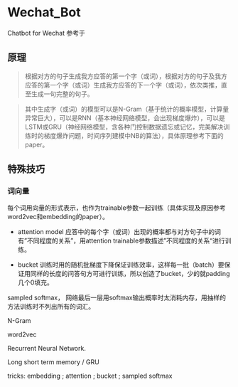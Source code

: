 # Wechat_Bot
Chatbot for Wechat 参考于

## 原理
> 根据对方的句子生成我方应答的第一个字（或词），根据对方的句子及我方应答的第一个字（或词）生成我方应答的下一个字（或词），依次类推，直至生成一句完整的句子。

> 其中生成字（或词）的模型可以是N-Gram（基于统计的概率模型，计算量异常巨大），可以是RNN（基本神经网络模型，会出现梯度爆炸），可以是LSTM或GRU（神经网络模型，含各种门控制数据遗忘或记忆，完美解决训练时的梯度爆炸问题，时间序列建模中NB的算法），具体原理参考下面的paper。

## 特殊技巧

### 词向量 
每个词用向量的形式表示，也作为trainable参数一起训练（具体实现及原因参考word2vec和embedding的paper）。

* attention model 应答中的每个字（或词）出现的概率都与对方句子中的词有”不同程度的关系”，用attention trainable参数描述”不同程度的关系“进行训练。

* bucket 训练时用的随机批梯度下降保证训练效率，这样每一批（batch）要保证用同样的长度的问答句方可进行训练，所以创造了bucket，少的就padding几个0填充。

sampled softmax， 网络最后一层用softmax输出概率时太消耗内存，用抽样的方法训练时不列出所有的词汇。

N-Gram

word2vec

Recurrent Neural Network.

Long short term memory / GRU

tricks: embedding ; attention ; bucket ; sampled softmax

